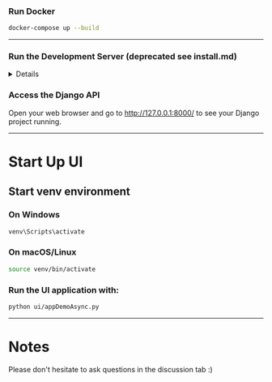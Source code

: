 ### Run Docker

```bash
docker-compose up --build
```

---

### Run the Development Server (deprecated see install.md)

<details>
Start the Django development server.

```bash
python manage.py runserver
```
</details>

### Access the Django API

Open your web browser and go to http://127.0.0.1:8000/ to see your Django project running.

---

# Start Up UI

## Start venv environment

### On Windows

```cmd
venv\Scripts\activate
```

### On macOS/Linux

```bash
source venv/bin/activate
```


### Run the UI application with:

```bash
python ui/appDemoAsync.py
```

---

# Notes
Please don't hesitate to ask questions in the discussion tab :)